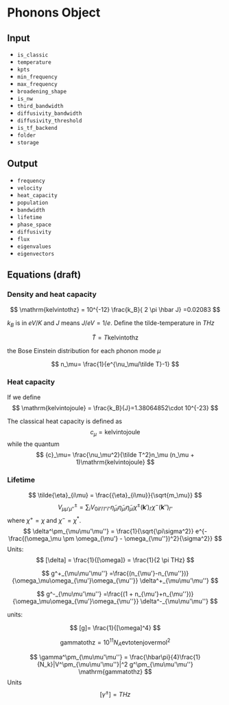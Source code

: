 # Phonons Object
## Input
- `is_classic`
- `temperature`
- `kpts`
- `min_frequency`
- `max_frequency`
- `broadening_shape`
- `is_nw`
- `third_bandwidth`
- `diffusivity_bandwidth`
- `diffusivity_threshold`
- `is_tf_backend`
- `folder`
- `storage`

## Output
- `frequency`
- `velocity`
- `heat_capacity`
- `population`
- `bandwidth`
- `lifetime`
- `phase_space`
- `diffusivity`
- `flux`
- `eigenvalues`
- `eigenvectors`



## Equations  (draft)

### Density and heat capacity
$$
\mathrm{kelvintothz} = 10^{-12} \frac{k_B}{ 2 \pi \hbar J} =0.02083
$$

$k_B$ is in $eV/K$ and $J$ means $J/eV=1/e$.
Define the tilde-temperature in $THz$

$$
\tilde T =  T\mathrm{kelvintothz}
$$

the Bose Einstein distribution for each phonon mode $\mu$

$$
n_\mu= \frac{1}{e^{\nu_\mu/\tilde T}-1}
$$

### Heat capacity

If we define
$$
\mathrm{kelvintojoule} = \frac{k_B}{J}=1.38064852\cdot 10^{-23}
$$

The classical heat capacity is defined as
$$
{c}_\mu = \mathrm{kelvintojoule}
$$
while the quantum
$$
{c}_\mu= \frac{\nu_\mu^2}{\tilde T^2}n_\mu (n_\mu + 1)\mathrm{kelvintojoule}
$$


### Lifetime
$$
\tilde{\eta}_{i\mu} = \frac{{\eta}_{i\mu}}{\sqrt{m_\mu}}
$$
$$
V^{\pm}_{\mu\mu'\mu''}=\sum_{i}V_{0il'i'l''i''}\tilde\eta_{\mu i}\tilde\eta_{\mu i}\tilde\eta_{\mu i}\chi^\pm(\mathbf k')_{l'}\chi^-(\mathbf k'')_{l''}
$$
where $\chi^+ = \chi$ and $\chi^- = \chi^*$.
$$
\delta^\pm_{\mu\mu'\mu''} = \frac{1}{\sqrt{\pi\sigma^2}} e^{-\frac{(\omega_\mu \pm \omega_{\mu'} - \omega_{\mu''})^2}{\sigma^2}}
$$
Units:
$$
[\delta] = \frac{1}{[\omega]} = \frac{1}{2 \pi THz}
$$

$$
g^+_{\mu\mu'\mu''} =\frac{(n_{\mu'}-n_{\mu''})}{\omega_\mu\omega_{\mu'}\omega_{\mu''}} \delta^+_{\mu\mu'\mu''}
$$

$$
g^-_{\mu\mu'\mu''} =\frac{(1 + n_{\mu'}+n_{\mu''})}{\omega_\mu\omega_{\mu'}\omega_{\mu''}} \delta^-_{\mu\mu'\mu''}
$$

units:

$$
[g]=  \frac{1}{[\omega]^4}
$$

$$
\mathrm{gammatothz} = 10^{11}N_A\mathrm{evtotenjovermol}^2
$$

$$
\gamma^\pm_{\mu\mu'\mu''} = \frac{\hbar\pi}{4}\frac{1}{N_k}|V^\pm_{\mu\mu'\mu''}|^2 g^\pm_{\mu\mu'\mu''} \mathrm{gammatothz}
$$
Units
$$
[\gamma^\pm]=THz
$$